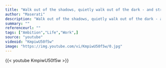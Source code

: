 ```yaml
---
title: "Walk out of the shadows, quietly walk out of the dark - and strike."
author: "Maserati"
description: "Walk out of the shadows, quietly walk out of the dark - and strike. - Maserati quotes from GetInspired365.com"
summary: ""
referenceurl: ""
tags: ["Ambition","Life","Work",]
source: "youtube"
videoid: "KmpiwU50f5w"
image: "https://img.youtube.com/vi/KmpiwU50f5w/0.jpg"
---
```


{{< youtube KmpiwU50f5w >}}
